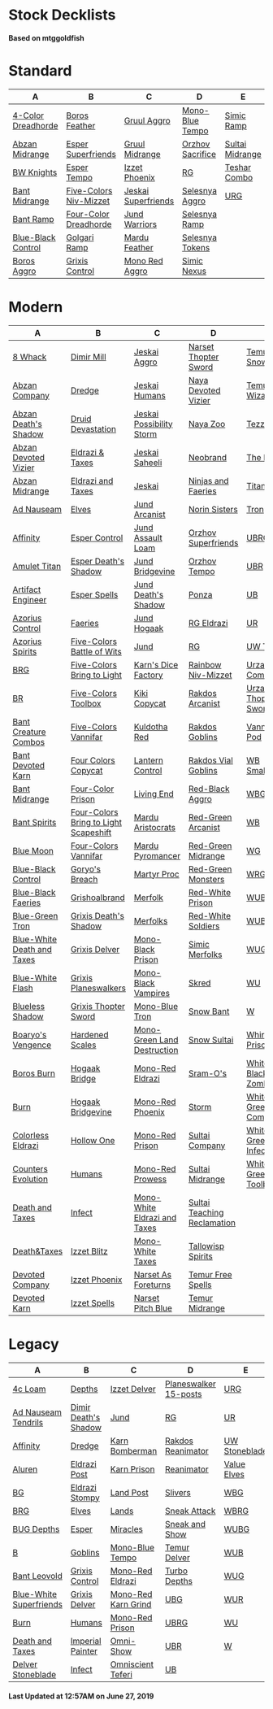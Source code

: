 # Stock Decklists
#### Based on mtggoldfish


# Standard

|                                   A                                    |                                       B                                        |                                    C                                     |                                 D                                  |                                E                                 |
|------------------------------------------------------------------------|--------------------------------------------------------------------------------|--------------------------------------------------------------------------|--------------------------------------------------------------------|------------------------------------------------------------------|
|[4-Color Dreadhorde](./mtggoldfish/Standard/decks/4-Color_Dreadhorde.md)|[Boros Feather](./mtggoldfish/Standard/decks/Boros_Feather.md)                  |[Gruul Aggro](./mtggoldfish/Standard/decks/Gruul_Aggro.md)                |[Mono-Blue Tempo](./mtggoldfish/Standard/decks/Mono-Blue_Tempo.md)  |[Simic Ramp](./mtggoldfish/Standard/decks/Simic_Ramp.md)          |
|[Abzan Midrange](./mtggoldfish/Standard/decks/Abzan_Midrange.md)        |[Esper Superfriends](./mtggoldfish/Standard/decks/Esper_Superfriends.md)        |[Gruul Midrange](./mtggoldfish/Standard/decks/Gruul_Midrange.md)          |[Orzhov Sacrifice](./mtggoldfish/Standard/decks/Orzhov_Sacrifice.md)|[Sultai Midrange](./mtggoldfish/Standard/decks/Sultai_Midrange.md)|
|[BW Knights](./mtggoldfish/Standard/decks/BW_Knights.md)                |[Esper Tempo](./mtggoldfish/Standard/decks/Esper_Tempo.md)                      |[Izzet Phoenix](./mtggoldfish/Standard/decks/Izzet_Phoenix.md)            |[RG](./mtggoldfish/Standard/decks/RG.md)                            |[Teshar Combo](./mtggoldfish/Standard/decks/Teshar_Combo.md)      |
|[Bant Midrange](./mtggoldfish/Standard/decks/Bant_Midrange.md)          |[Five-Colors Niv-Mizzet](./mtggoldfish/Standard/decks/Five-Colors_Niv-Mizzet.md)|[Jeskai Superfriends](./mtggoldfish/Standard/decks/Jeskai_Superfriends.md)|[Selesnya Aggro](./mtggoldfish/Standard/decks/Selesnya_Aggro.md)    |[URG](./mtggoldfish/Standard/decks/URG.md)                        |
|[Bant Ramp](./mtggoldfish/Standard/decks/Bant_Ramp.md)                  |[Four-Color Dreadhorde](./mtggoldfish/Standard/decks/Four-Color_Dreadhorde.md)  |[Jund Warriors](./mtggoldfish/Standard/decks/Jund_Warriors.md)            |[Selesnya Ramp](./mtggoldfish/Standard/decks/Selesnya_Ramp.md)      |                                                                  |
|[Blue-Black Control](./mtggoldfish/Standard/decks/Blue-Black_Control.md)|[Golgari Ramp](./mtggoldfish/Standard/decks/Golgari_Ramp.md)                    |[Mardu Feather](./mtggoldfish/Standard/decks/Mardu_Feather.md)            |[Selesnya Tokens](./mtggoldfish/Standard/decks/Selesnya_Tokens.md)  |                                                                  |
|[Boros Aggro](./mtggoldfish/Standard/decks/Boros_Aggro.md)              |[Grixis Control](./mtggoldfish/Standard/decks/Grixis_Control.md)                |[Mono Red Aggro](./mtggoldfish/Standard/decks/Mono_Red_Aggro.md)          |[Simic Nexus](./mtggoldfish/Standard/decks/Simic_Nexus.md)          |                                                                  |


# Modern

|                                          A                                           |                                                     B                                                      |                                            C                                             |                                           D                                            |                                   E                                    |
|--------------------------------------------------------------------------------------|------------------------------------------------------------------------------------------------------------|------------------------------------------------------------------------------------------|----------------------------------------------------------------------------------------|------------------------------------------------------------------------|
|[8 Whack](./mtggoldfish/Modern/decks/8_Whack.md)                                      |[Dimir Mill](./mtggoldfish/Modern/decks/Dimir_Mill.md)                                                      |[Jeskai Aggro](./mtggoldfish/Modern/decks/Jeskai_Aggro.md)                                |[Narset Thopter Sword](./mtggoldfish/Modern/decks/Narset_Thopter_Sword.md)              |[Temur Snow](./mtggoldfish/Modern/decks/Temur_Snow.md)                  |
|[Abzan Company](./mtggoldfish/Modern/decks/Abzan_Company.md)                          |[Dredge](./mtggoldfish/Modern/decks/Dredge.md)                                                              |[Jeskai Humans](./mtggoldfish/Modern/decks/Jeskai_Humans.md)                              |[Naya Devoted Vizier](./mtggoldfish/Modern/decks/Naya_Devoted_Vizier.md)                |[Temur Wizards](./mtggoldfish/Modern/decks/Temur_Wizards.md)            |
|[Abzan Death's Shadow](./mtggoldfish/Modern/decks/Abzan_Death's_Shadow.md)            |[Druid Devastation](./mtggoldfish/Modern/decks/Druid_Devastation.md)                                        |[Jeskai Possibility Storm](./mtggoldfish/Modern/decks/Jeskai_Possibility_Storm.md)        |[Naya Zoo](./mtggoldfish/Modern/decks/Naya_Zoo.md)                                      |[Tezzerator](./mtggoldfish/Modern/decks/Tezzerator.md)                  |
|[Abzan Devoted Vizier](./mtggoldfish/Modern/decks/Abzan_Devoted_Vizier.md)            |[Eldrazi & Taxes](./mtggoldfish/Modern/decks/Eldrazi_&_Taxes.md)                                            |[Jeskai Saheeli](./mtggoldfish/Modern/decks/Jeskai_Saheeli.md)                            |[Neobrand](./mtggoldfish/Modern/decks/Neobrand.md)                                      |[The Rock](./mtggoldfish/Modern/decks/The_Rock.md)                      |
|[Abzan Midrange](./mtggoldfish/Modern/decks/Abzan_Midrange.md)                        |[Eldrazi and Taxes](./mtggoldfish/Modern/decks/Eldrazi_and_Taxes.md)                                        |[Jeskai](./mtggoldfish/Modern/decks/Jeskai.md)                                            |[Ninjas and Faeries](./mtggoldfish/Modern/decks/Ninjas_and_Faeries.md)                  |[TitanShift](./mtggoldfish/Modern/decks/TitanShift.md)                  |
|[Ad Nauseam](./mtggoldfish/Modern/decks/Ad_Nauseam.md)                                |[Elves](./mtggoldfish/Modern/decks/Elves.md)                                                                |[Jund Arcanist](./mtggoldfish/Modern/decks/Jund_Arcanist.md)                              |[Norin Sisters](./mtggoldfish/Modern/decks/Norin_Sisters.md)                            |[Tron](./mtggoldfish/Modern/decks/Tron.md)                              |
|[Affinity](./mtggoldfish/Modern/decks/Affinity.md)                                    |[Esper Control](./mtggoldfish/Modern/decks/Esper_Control.md)                                                |[Jund Assault Loam](./mtggoldfish/Modern/decks/Jund_Assault_Loam.md)                      |[Orzhov Superfriends](./mtggoldfish/Modern/decks/Orzhov_Superfriends.md)                |[UBRG](./mtggoldfish/Modern/decks/UBRG.md)                              |
|[Amulet Titan](./mtggoldfish/Modern/decks/Amulet_Titan.md)                            |[Esper Death's Shadow](./mtggoldfish/Modern/decks/Esper_Death's_Shadow.md)                                  |[Jund Bridgevine](./mtggoldfish/Modern/decks/Jund_Bridgevine.md)                          |[Orzhov Tempo](./mtggoldfish/Modern/decks/Orzhov_Tempo.md)                              |[UBR](./mtggoldfish/Modern/decks/UBR.md)                                |
|[Artifact Engineer](./mtggoldfish/Modern/decks/Artifact_Engineer.md)                  |[Esper Spells](./mtggoldfish/Modern/decks/Esper_Spells.md)                                                  |[Jund Death's Shadow](./mtggoldfish/Modern/decks/Jund_Death's_Shadow.md)                  |[Ponza](./mtggoldfish/Modern/decks/Ponza.md)                                            |[UB](./mtggoldfish/Modern/decks/UB.md)                                  |
|[Azorius Control](./mtggoldfish/Modern/decks/Azorius_Control.md)                      |[Faeries](./mtggoldfish/Modern/decks/Faeries.md)                                                            |[Jund Hogaak](./mtggoldfish/Modern/decks/Jund_Hogaak.md)                                  |[RG Eldrazi](./mtggoldfish/Modern/decks/RG_Eldrazi.md)                                  |[UR](./mtggoldfish/Modern/decks/UR.md)                                  |
|[Azorius Spirits](./mtggoldfish/Modern/decks/Azorius_Spirits.md)                      |[Five-Colors Battle of Wits](./mtggoldfish/Modern/decks/Five-Colors_Battle_of_Wits.md)                      |[Jund](./mtggoldfish/Modern/decks/Jund.md)                                                |[RG](./mtggoldfish/Modern/decks/RG.md)                                                  |[UW Taxes](./mtggoldfish/Modern/decks/UW_Taxes.md)                      |
|[BRG](./mtggoldfish/Modern/decks/BRG.md)                                              |[Five-Colors Bring to Light](./mtggoldfish/Modern/decks/Five-Colors_Bring_to_Light.md)                      |[Karn's Dice Factory](./mtggoldfish/Modern/decks/Karn's_Dice_Factory.md)                  |[Rainbow Niv-Mizzet](./mtggoldfish/Modern/decks/Rainbow_Niv-Mizzet.md)                  |[Urza Comboes](./mtggoldfish/Modern/decks/Urza_Comboes.md)              |
|[BR](./mtggoldfish/Modern/decks/BR.md)                                                |[Five-Colors Toolbox](./mtggoldfish/Modern/decks/Five-Colors_Toolbox.md)                                    |[Kiki Copycat](./mtggoldfish/Modern/decks/Kiki_Copycat.md)                                |[Rakdos Arcanist](./mtggoldfish/Modern/decks/Rakdos_Arcanist.md)                        |[Urza Thopter Sword](./mtggoldfish/Modern/decks/Urza_Thopter_Sword.md)  |
|[Bant Creature Combos](./mtggoldfish/Modern/decks/Bant_Creature_Combos.md)            |[Five-Colors Vannifar](./mtggoldfish/Modern/decks/Five-Colors_Vannifar.md)                                  |[Kuldotha Red](./mtggoldfish/Modern/decks/Kuldotha_Red.md)                                |[Rakdos Goblins](./mtggoldfish/Modern/decks/Rakdos_Goblins.md)                          |[Vanniar Pod](./mtggoldfish/Modern/decks/Vanniar_Pod.md)                |
|[Bant Devoted Karn](./mtggoldfish/Modern/decks/Bant_Devoted_Karn.md)                  |[Four Colors Copycat](./mtggoldfish/Modern/decks/Four_Colors_Copycat.md)                                    |[Lantern Control](./mtggoldfish/Modern/decks/Lantern_Control.md)                          |[Rakdos Vial Goblins](./mtggoldfish/Modern/decks/Rakdos_Vial_Goblins.md)                |[WB Smallpox](./mtggoldfish/Modern/decks/WB_Smallpox.md)                |
|[Bant Midrange](./mtggoldfish/Modern/decks/Bant_Midrange.md)                          |[Four-Color Prison](./mtggoldfish/Modern/decks/Four-Color_Prison.md)                                        |[Living End](./mtggoldfish/Modern/decks/Living_End.md)                                    |[Red-Black Aggro](./mtggoldfish/Modern/decks/Red-Black_Aggro.md)                        |[WBG](./mtggoldfish/Modern/decks/WBG.md)                                |
|[Bant Spirits](./mtggoldfish/Modern/decks/Bant_Spirits.md)                            |[Four-Colors Bring to Light Scapeshift](./mtggoldfish/Modern/decks/Four-Colors_Bring_to_Light_Scapeshift.md)|[Mardu Aristocrats](./mtggoldfish/Modern/decks/Mardu_Aristocrats.md)                      |[Red-Green Arcanist](./mtggoldfish/Modern/decks/Red-Green_Arcanist.md)                  |[WB](./mtggoldfish/Modern/decks/WB.md)                                  |
|[Blue Moon](./mtggoldfish/Modern/decks/Blue_Moon.md)                                  |[Four-Colors Vannifar](./mtggoldfish/Modern/decks/Four-Colors_Vannifar.md)                                  |[Mardu Pyromancer](./mtggoldfish/Modern/decks/Mardu_Pyromancer.md)                        |[Red-Green Midrange](./mtggoldfish/Modern/decks/Red-Green_Midrange.md)                  |[WG](./mtggoldfish/Modern/decks/WG.md)                                  |
|[Blue-Black Control](./mtggoldfish/Modern/decks/Blue-Black_Control.md)                |[Goryo's Breach](./mtggoldfish/Modern/decks/Goryo's_Breach.md)                                              |[Martyr Proc](./mtggoldfish/Modern/decks/Martyr_Proc.md)                                  |[Red-Green Monsters](./mtggoldfish/Modern/decks/Red-Green_Monsters.md)                  |[WRG](./mtggoldfish/Modern/decks/WRG.md)                                |
|[Blue-Black Faeries](./mtggoldfish/Modern/decks/Blue-Black_Faeries.md)                |[Grishoalbrand](./mtggoldfish/Modern/decks/Grishoalbrand.md)                                                |[Merfolk](./mtggoldfish/Modern/decks/Merfolk.md)                                          |[Red-White Prison](./mtggoldfish/Modern/decks/Red-White_Prison.md)                      |[WUBG](./mtggoldfish/Modern/decks/WUBG.md)                              |
|[Blue-Green Tron](./mtggoldfish/Modern/decks/Blue-Green_Tron.md)                      |[Grixis Death's Shadow](./mtggoldfish/Modern/decks/Grixis_Death's_Shadow.md)                                |[Merfolks](./mtggoldfish/Modern/decks/Merfolks.md)                                        |[Red-White Soldiers](./mtggoldfish/Modern/decks/Red-White_Soldiers.md)                  |[WUB](./mtggoldfish/Modern/decks/WUB.md)                                |
|[Blue-White Death and Taxes](./mtggoldfish/Modern/decks/Blue-White_Death_and_Taxes.md)|[Grixis Delver](./mtggoldfish/Modern/decks/Grixis_Delver.md)                                                |[Mono-Black Prison](./mtggoldfish/Modern/decks/Mono-Black_Prison.md)                      |[Simic Merfolks](./mtggoldfish/Modern/decks/Simic_Merfolks.md)                          |[WUG](./mtggoldfish/Modern/decks/WUG.md)                                |
|[Blue-White Flash](./mtggoldfish/Modern/decks/Blue-White_Flash.md)                    |[Grixis Planeswalkers](./mtggoldfish/Modern/decks/Grixis_Planeswalkers.md)                                  |[Mono-Black Vampires](./mtggoldfish/Modern/decks/Mono-Black_Vampires.md)                  |[Skred](./mtggoldfish/Modern/decks/Skred.md)                                            |[WU](./mtggoldfish/Modern/decks/WU.md)                                  |
|[Blueless Shadow](./mtggoldfish/Modern/decks/Blueless_Shadow.md)                      |[Grixis Thopter Sword](./mtggoldfish/Modern/decks/Grixis_Thopter_Sword.md)                                  |[Mono-Blue Tron](./mtggoldfish/Modern/decks/Mono-Blue_Tron.md)                            |[Snow Bant](./mtggoldfish/Modern/decks/Snow_Bant.md)                                    |[W](./mtggoldfish/Modern/decks/W.md)                                    |
|[Boaryo's Vengence](./mtggoldfish/Modern/decks/Boaryo's_Vengence.md)                  |[Hardened Scales](./mtggoldfish/Modern/decks/Hardened_Scales.md)                                            |[Mono-Green Land Destruction](./mtggoldfish/Modern/decks/Mono-Green_Land_Destruction.md)  |[Snow Sultai](./mtggoldfish/Modern/decks/Snow_Sultai.md)                                |[Whir Prison](./mtggoldfish/Modern/decks/Whir_Prison.md)                |
|[Boros Burn](./mtggoldfish/Modern/decks/Boros_Burn.md)                                |[Hogaak Bridge](./mtggoldfish/Modern/decks/Hogaak_Bridge.md)                                                |[Mono-Red Eldrazi](./mtggoldfish/Modern/decks/Mono-Red_Eldrazi.md)                        |[Sram-O's](./mtggoldfish/Modern/decks/Sram-O's.md)                                      |[White-Black Zombies](./mtggoldfish/Modern/decks/White-Black_Zombies.md)|
|[Burn](./mtggoldfish/Modern/decks/Burn.md)                                            |[Hogaak Bridgevine](./mtggoldfish/Modern/decks/Hogaak_Bridgevine.md)                                        |[Mono-Red Phoenix](./mtggoldfish/Modern/decks/Mono-Red_Phoenix.md)                        |[Storm](./mtggoldfish/Modern/decks/Storm.md)                                            |[White-Green Company](./mtggoldfish/Modern/decks/White-Green_Company.md)|
|[Colorless Eldrazi](./mtggoldfish/Modern/decks/Colorless_Eldrazi.md)                  |[Hollow One](./mtggoldfish/Modern/decks/Hollow_One.md)                                                      |[Mono-Red Prison](./mtggoldfish/Modern/decks/Mono-Red_Prison.md)                          |[Sultai Company](./mtggoldfish/Modern/decks/Sultai_Company.md)                          |[White-Green Infect](./mtggoldfish/Modern/decks/White-Green_Infect.md)  |
|[Counters Evolution](./mtggoldfish/Modern/decks/Counters_Evolution.md)                |[Humans](./mtggoldfish/Modern/decks/Humans.md)                                                              |[Mono-Red Prowess](./mtggoldfish/Modern/decks/Mono-Red_Prowess.md)                        |[Sultai Midrange](./mtggoldfish/Modern/decks/Sultai_Midrange.md)                        |[White-Green Toolbox](./mtggoldfish/Modern/decks/White-Green_Toolbox.md)|
|[Death and Taxes](./mtggoldfish/Modern/decks/Death_and_Taxes.md)                      |[Infect](./mtggoldfish/Modern/decks/Infect.md)                                                              |[Mono-White Eldrazi and Taxes](./mtggoldfish/Modern/decks/Mono-White_Eldrazi_and_Taxes.md)|[Sultai Teaching Reclamation](./mtggoldfish/Modern/decks/Sultai_Teaching_Reclamation.md)|                                                                        |
|[Death&amp;Taxes](./mtggoldfish/Modern/decks/Death&amp;Taxes.md)                      |[Izzet Blitz](./mtggoldfish/Modern/decks/Izzet_Blitz.md)                                                    |[Mono-White Taxes](./mtggoldfish/Modern/decks/Mono-White_Taxes.md)                        |[Tallowisp Spirits](./mtggoldfish/Modern/decks/Tallowisp_Spirits.md)                    |                                                                        |
|[Devoted Company](./mtggoldfish/Modern/decks/Devoted_Company.md)                      |[Izzet Phoenix](./mtggoldfish/Modern/decks/Izzet_Phoenix.md)                                                |[Narset As Foreturns](./mtggoldfish/Modern/decks/Narset_As_Foreturns.md)                  |[Temur Free Spells](./mtggoldfish/Modern/decks/Temur_Free_Spells.md)                    |                                                                        |
|[Devoted Karn](./mtggoldfish/Modern/decks/Devoted_Karn.md)                            |[Izzet Spells](./mtggoldfish/Modern/decks/Izzet_Spells.md)                                                  |[Narset Pitch Blue](./mtggoldfish/Modern/decks/Narset_Pitch_Blue.md)                      |[Temur Midrange](./mtggoldfish/Modern/decks/Temur_Midrange.md)                          |                                                                        |


# Legacy

|                                       A                                        |                                    B                                     |                                   C                                    |                                     D                                      |                             E                              |
|--------------------------------------------------------------------------------|--------------------------------------------------------------------------|------------------------------------------------------------------------|----------------------------------------------------------------------------|------------------------------------------------------------|
|[4c Loam](./mtggoldfish/Legacy/decks/4c_Loam.md)                                |[Depths](./mtggoldfish/Legacy/decks/Depths.md)                            |[Izzet Delver](./mtggoldfish/Legacy/decks/Izzet_Delver.md)              |[Planeswalker 15-posts](./mtggoldfish/Legacy/decks/Planeswalker_15-posts.md)|[URG](./mtggoldfish/Legacy/decks/URG.md)                    |
|[Ad Nauseam Tendrils](./mtggoldfish/Legacy/decks/Ad_Nauseam_Tendrils.md)        |[Dimir Death's Shadow](./mtggoldfish/Legacy/decks/Dimir_Death's_Shadow.md)|[Jund](./mtggoldfish/Legacy/decks/Jund.md)                              |[RG](./mtggoldfish/Legacy/decks/RG.md)                                      |[UR](./mtggoldfish/Legacy/decks/UR.md)                      |
|[Affinity](./mtggoldfish/Legacy/decks/Affinity.md)                              |[Dredge](./mtggoldfish/Legacy/decks/Dredge.md)                            |[Karn Bomberman](./mtggoldfish/Legacy/decks/Karn_Bomberman.md)          |[Rakdos Reanimator](./mtggoldfish/Legacy/decks/Rakdos_Reanimator.md)        |[UW Stoneblade](./mtggoldfish/Legacy/decks/UW_Stoneblade.md)|
|[Aluren](./mtggoldfish/Legacy/decks/Aluren.md)                                  |[Eldrazi Post](./mtggoldfish/Legacy/decks/Eldrazi_Post.md)                |[Karn Prison](./mtggoldfish/Legacy/decks/Karn_Prison.md)                |[Reanimator](./mtggoldfish/Legacy/decks/Reanimator.md)                      |[Value Elves](./mtggoldfish/Legacy/decks/Value_Elves.md)    |
|[BG](./mtggoldfish/Legacy/decks/BG.md)                                          |[Eldrazi Stompy](./mtggoldfish/Legacy/decks/Eldrazi_Stompy.md)            |[Land Post](./mtggoldfish/Legacy/decks/Land_Post.md)                    |[Slivers](./mtggoldfish/Legacy/decks/Slivers.md)                            |[WBG](./mtggoldfish/Legacy/decks/WBG.md)                    |
|[BRG](./mtggoldfish/Legacy/decks/BRG.md)                                        |[Elves](./mtggoldfish/Legacy/decks/Elves.md)                              |[Lands](./mtggoldfish/Legacy/decks/Lands.md)                            |[Sneak Attack](./mtggoldfish/Legacy/decks/Sneak_Attack.md)                  |[WBRG](./mtggoldfish/Legacy/decks/WBRG.md)                  |
|[BUG Depths](./mtggoldfish/Legacy/decks/BUG_Depths.md)                          |[Esper](./mtggoldfish/Legacy/decks/Esper.md)                              |[Miracles](./mtggoldfish/Legacy/decks/Miracles.md)                      |[Sneak and Show](./mtggoldfish/Legacy/decks/Sneak_and_Show.md)              |[WUBG](./mtggoldfish/Legacy/decks/WUBG.md)                  |
|[B](./mtggoldfish/Legacy/decks/B.md)                                            |[Goblins](./mtggoldfish/Legacy/decks/Goblins.md)                          |[Mono-Blue Tempo](./mtggoldfish/Legacy/decks/Mono-Blue_Tempo.md)        |[Temur Delver](./mtggoldfish/Legacy/decks/Temur_Delver.md)                  |[WUB](./mtggoldfish/Legacy/decks/WUB.md)                    |
|[Bant Leovold](./mtggoldfish/Legacy/decks/Bant_Leovold.md)                      |[Grixis Control](./mtggoldfish/Legacy/decks/Grixis_Control.md)            |[Mono-Red Eldrazi](./mtggoldfish/Legacy/decks/Mono-Red_Eldrazi.md)      |[Turbo Depths](./mtggoldfish/Legacy/decks/Turbo_Depths.md)                  |[WUG](./mtggoldfish/Legacy/decks/WUG.md)                    |
|[Blue-White Superfriends](./mtggoldfish/Legacy/decks/Blue-White_Superfriends.md)|[Grixis Delver](./mtggoldfish/Legacy/decks/Grixis_Delver.md)              |[Mono-Red Karn Grind](./mtggoldfish/Legacy/decks/Mono-Red_Karn_Grind.md)|[UBG](./mtggoldfish/Legacy/decks/UBG.md)                                    |[WUR](./mtggoldfish/Legacy/decks/WUR.md)                    |
|[Burn](./mtggoldfish/Legacy/decks/Burn.md)                                      |[Humans](./mtggoldfish/Legacy/decks/Humans.md)                            |[Mono-Red Prison](./mtggoldfish/Legacy/decks/Mono-Red_Prison.md)        |[UBRG](./mtggoldfish/Legacy/decks/UBRG.md)                                  |[WU](./mtggoldfish/Legacy/decks/WU.md)                      |
|[Death and Taxes](./mtggoldfish/Legacy/decks/Death_and_Taxes.md)                |[Imperial Painter](./mtggoldfish/Legacy/decks/Imperial_Painter.md)        |[Omni-Show](./mtggoldfish/Legacy/decks/Omni-Show.md)                    |[UBR](./mtggoldfish/Legacy/decks/UBR.md)                                    |[W](./mtggoldfish/Legacy/decks/W.md)                        |
|[Delver Stoneblade](./mtggoldfish/Legacy/decks/Delver_Stoneblade.md)            |[Infect](./mtggoldfish/Legacy/decks/Infect.md)                            |[Omniscient Teferi](./mtggoldfish/Legacy/decks/Omniscient_Teferi.md)    |[UB](./mtggoldfish/Legacy/decks/UB.md)                                      |                                                            |



#### Last Updated at 12:57AM on June 27, 2019